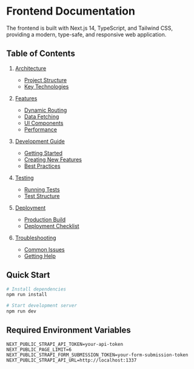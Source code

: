 # Frontend Documentation

The frontend is built with Next.js 14, TypeScript, and Tailwind CSS, providing a modern, type-safe, and responsive web application.

## Table of Contents

1. [Architecture](./architecture/index.md)
   - [Project Structure](./architecture/structure.md)
   - [Key Technologies](./architecture/technologies.md)

2. [Features](./features/index.md)
   - [Dynamic Routing](./features/routing.md)
   - [Data Fetching](./features/data-fetching.md)
   - [UI Components](./features/components.md)
   - [Performance](./features/performance.md)

3. [Development Guide](./development/index.md)
   - [Getting Started](./development/getting-started.md)
   - [Creating New Features](./development/new-features.md)
   - [Best Practices](./development/best-practices.md)

4. [Testing](./testing/index.md)
   - [Running Tests](./testing/running-tests.md)
   - [Test Structure](./testing/test-structure.md)

5. [Deployment](./deployment/index.md)
   - [Production Build](./deployment/production-build.md)
   - [Deployment Checklist](./deployment/checklist.md)

6. [Troubleshooting](./troubleshooting/index.md)
   - [Common Issues](./troubleshooting/common-issues.md)
   - [Getting Help](./troubleshooting/getting-help.md)

## Quick Start

```bash
# Install dependencies
npm run install

# Start development server
npm run dev
```

## Required Environment Variables

```env
NEXT_PUBLIC_STRAPI_API_TOKEN=your-api-token
NEXT_PUBLIC_PAGE_LIMIT=6
NEXT_PUBLIC_STRAPI_FORM_SUBMISSION_TOKEN=your-form-submission-token
NEXT_PUBLIC_STRAPI_API_URL=http://localhost:1337
``` 